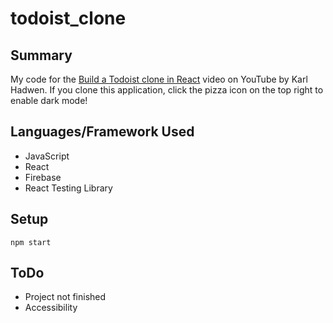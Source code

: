 # todoist_clone

## Summary
My code for the [Build a Todoist clone in React](https://www.youtube.com/watch?v=HgfA4W_VjmI) video on YouTube by Karl Hadwen. If you clone this application, click the pizza icon on the top right to enable dark mode! 

## Languages/Framework Used
- JavaScript
- React
- Firebase
- React Testing Library

## Setup
`npm start`

## ToDo
- Project not finished
- Accessibility

